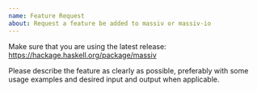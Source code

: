 ```yaml
---
name: Feature Request
about: Request a feature be added to massiv or massiv-io
---
```


Make sure that you are using the latest release: https://hackage.haskell.org/package/massiv

Please describe the feature as clearly as possible, preferably with some usage examples and desired input and output when applicable.
